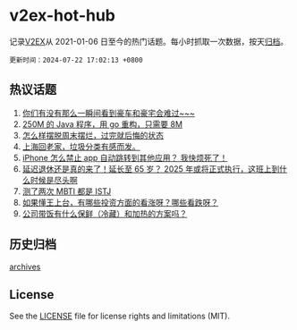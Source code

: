 # v2ex-hot-hub

 记录[V2EX](https://www.v2ex.com/)从 2021-01-06 日至今的热门话题。每小时抓取一次数据，按天[归档](archives)。

`更新时间：2024-07-22 17:02:13 +0800`

## 热议话题

1. [你们有没有那么一瞬间看到豪车和豪宅会难过~~~](https://www.v2ex.com/t/1059027)
1. [250M 的 Java 程序，用 go 重构，只需要 8M](https://www.v2ex.com/t/1058986)
1. [怎么样摆脱周末摆烂，过完就后悔的状态](https://www.v2ex.com/t/1059023)
1. [上海回老家，垃圾分类有感而发。](https://www.v2ex.com/t/1059029)
1. [iPhone 怎么禁止 app 自动跳转到其他应用？ 我快烦死了！](https://www.v2ex.com/t/1059047)
1. [延迟退休还是真的来了！延长至 65 岁？ 2025 年或将正式执行，这班上到什么时候是尽头啊](https://www.v2ex.com/t/1059166)
1. [测了两次 MBTI 都是 ISTJ](https://www.v2ex.com/t/1059050)
1. [如果懂王上台，有哪些投资方面的看涨呀？哪些看跌呀？](https://www.v2ex.com/t/1059036)
1. [公司带饭有什么保鲜（冷藏）和加热的方案吗？](https://www.v2ex.com/t/1059018)

## 历史归档

[archives](archives)

## License

See the [LICENSE](LICENSE) file for license rights and limitations (MIT).
